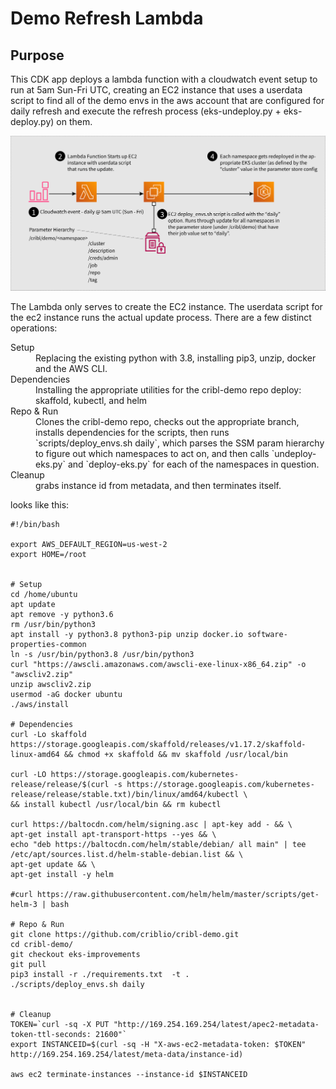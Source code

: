 # Demo Refresh Lambda

## Purpose
This CDK app deploys a lambda function with a cloudwatch event setup to run at 5am Sun-Fri UTC, creating an EC2 instance that uses a userdata script to find all of the demo envs in the aws account that are configured for daily refresh and execute the refresh process (eks-undeploy.py + eks-deploy.py) on them.

![Demo Refresh Workflow](img/demo-update-workflow.svg)

The Lambda only serves to create the EC2 instance. The userdata script for the ec2 instance runs the actual update process. There are a few distinct operations:

<dl>
<dt>Setup</dt>
<dd>Replacing the existing python with 3.8, installing pip3, unzip, docker and the AWS CLI.</dd>
<dt>Dependencies</dt>
<dd>Installing the appropriate utilities for the cribl-demo repo deploy: skaffold, kubectl, and helm
<dt>Repo & Run</dt>
<dd>Clones the cribl-demo repo, checks out the appropriate branch, installs dependencies for the scripts, then runs `scripts/deploy_envs.sh daily`, which parses the SSM param hierarchy to figure out which namespaces to act on, and then calls `undeploy-eks.py` and `deploy-eks.py` for each of the namespaces in question. </dd>
<dt>Cleanup</dt>
<dd>grabs instance id from metadata, and then terminates itself.</dd>
</dl>

looks like this:

```
#!/bin/bash

export AWS_DEFAULT_REGION=us-west-2
export HOME=/root


# Setup
cd /home/ubuntu
apt update
apt remove -y python3.6
rm /usr/bin/python3
apt install -y python3.8 python3-pip unzip docker.io software-properties-common
ln -s /usr/bin/python3.8 /usr/bin/python3
curl "https://awscli.amazonaws.com/awscli-exe-linux-x86_64.zip" -o "awscliv2.zip"
unzip awscliv2.zip
usermod -aG docker ubuntu
./aws/install

# Dependencies
curl -Lo skaffold https://storage.googleapis.com/skaffold/releases/v1.17.2/skaffold-linux-amd64 && chmod +x skaffold && mv skaffold /usr/local/bin

curl -LO https://storage.googleapis.com/kubernetes-release/release/$(curl -s https://storage.googleapis.com/kubernetes-release/release/stable.txt)/bin/linux/amd64/kubectl \
&& install kubectl /usr/local/bin && rm kubectl

curl https://baltocdn.com/helm/signing.asc | apt-key add - && \
apt-get install apt-transport-https --yes && \
echo "deb https://baltocdn.com/helm/stable/debian/ all main" | tee /etc/apt/sources.list.d/helm-stable-debian.list && \
apt-get update && \
apt-get install -y helm

#curl https://raw.githubusercontent.com/helm/helm/master/scripts/get-helm-3 | bash

# Repo & Run
git clone https://github.com/criblio/cribl-demo.git
cd cribl-demo/
git checkout eks-improvements
git pull
pip3 install -r ./requirements.txt  -t .
./scripts/deploy_envs.sh daily


# Cleanup
TOKEN=`curl -sq -X PUT "http://169.254.169.254/latest/apec2-metadata-token-ttl-seconds: 21600"`
export INSTANCEID=$(curl -sq -H "X-aws-ec2-metadata-token: $TOKEN"  http://169.254.169.254/latest/meta-data/instance-id)

aws ec2 terminate-instances --instance-id $INSTANCEID
```